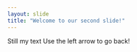 ```yaml
---
layout: slide
title: "Welcome to our second slide!"
---
```

Still my text
Use the left arrow to go back!
